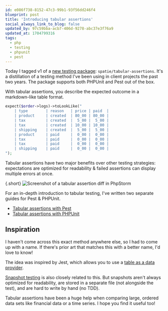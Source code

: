```yaml
---
id: e086f738-8152-47c3-99b1-93f56dd246f4
blueprint: post
title: 'Introducing tabular assertions'
social_always_link_to_blog: false
updated_by: 97c59bba-acb7-406d-9278-abc37e3f76a9
updated_at: 1704799316
tags:
  - php
  - testing
  - phpunit
  - pest
---
```

Today I tagged v1 of a [new testing package](https://github.com/spatie/tabular-assertions): `spatie/tabular-assertions`. It's a distillation of a testing method I've been using in client projects the past two years. The package supports both PHPUnit and Pest out of the box.

With tabular assertions, you describe the expected outcome in a markdown-like table format.

```php
expect($order->logs)->toLookLike("
    | type        | reason   | price | paid  |
    | product     | created  | 80_00 | 80_00 |
    | tax         | created  |  5_00 |  5_00 |
    | tax         | created  | 10_00 | 10_00 |
    | shipping    | created  |  5_00 |  5_00 |
    | product     | paid     |  0_00 |  0_00 |
    | tax         | paid     |  0_00 |  0_00 |
    | tax         | paid     |  0_00 |  0_00 |
    | shipping    | paid     |  0_00 |  0_00 |
");
```

Tabular assertions have two major benefits over other testing strategies: expectations are optimized for readability & failed assertions can display multiple errors at once.

{.short}
![Screenshot of a tabular assertion diff in PhpStorm](https://sebastiandedeyne.com/assets/tabular-assertions.webp)

For an in-depth introduction to tabular testing, I've written two separate guides for Pest & PHPUnit.

- [Tabular assertions with Pest](https://sebastiandedeyne.com/tabular-assertions-with-pest)
- [Tabular assertions with PHPUnit](https://sebastiandedeyne.com/tabular-assertions-with-phpunit)

## Inspiration

I haven't come across this exact method anywhere else, so I had to come up with a name. If there's prior art that matches this with a better name, I'd love to know!

The idea was inspired by Jest, which allows you to use a [table as a data provider](https://dev.to/andrewmcoupe/sit-down-at-my-jest-tagged-template-literal-table-and-tidy-up-your-tests-4f71).

[Snapshot testing](https://github.com/spatie/phpunit-snapshot-assertions) is also closely related to this. But snapshots aren't always optimized for readability, are stored in a separate file (not alongside the test), and are hard to write by hand (no TDD).

Tabular assertions have been a huge help when comparing large, ordered data sets like financial data or a time series. I hope you find it useful too!